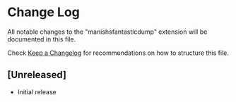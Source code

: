 # Change Log

All notable changes to the "manishsfantasticdump" extension will be documented in this file.

Check [Keep a Changelog](http://keepachangelog.com/) for recommendations on how to structure this file.

## [Unreleased]

- Initial release